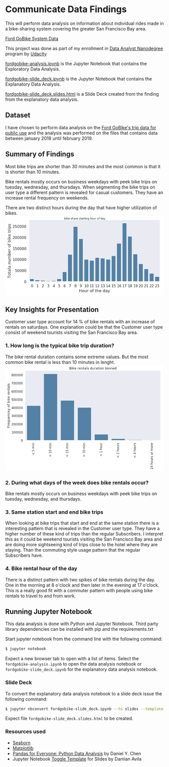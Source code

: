 # Communicate Data Findings

This will perform data analysis on information about individual rides made in a bike-sharing system covering the greater San Francisco Bay area.

[Ford GoBike System Data](https://www.google.com/url?q=https://www.fordgobike.com/system-data&sa=D&ust=1554231885608000)

This project was done as part of my enrollment in [Data Analyst Nanodegree](https://udacity.com/course/data-analyst-nanodegree--nd002) program by [Udacity](https://udacity.com/)

[fordgobike-analysis.ipynb](fordgobike-analysis.ipynb) is the Jupyter Notebook that contains the Exploratory Data Analysis.

[fordgobike-slide_deck.ipynb](fordgobike-slide_deck.ipynb) is the Jupyter Notebook that contains the Explanatory Data Analysis.

[fordgobike-slide_deck.slides.html](fordgobike-slide_deck.slides.html) is a Slide Deck created from the finding from the explanatory data analysis.

## Dataset

I have chosen to perform data analysis on the [Ford GoBike's trip data for public use](https://www.fordgobike.com/system-data) 
and the analysis was performed on the files that contains data between january  2018 until february 2019.

## Summary of Findings

Most bike trips are shorter than 30 minutes and the most common is that it is shorter than 10 minutes.

Bike rentals mostly occurs on business weekdays with peek bike trips on tuesday, wednesday, and thursdays.
When segmenting the bike trips on user type a different pattern is revealed for casual customers. They have an increase rental frequency on weekends.

There are two distinct hours during the day that have higher utilization of bikes.
![Bike rental hour of the day](images/bike_rental_hour_of_day.jpg)

## Key Insights for Presentation

Customer user type account for 14 % of bike rentals with an increase of rentals on saturdays. 
One explanation could be that the Customer user type consist of weekend tourists visiting the San Francisco Bay area.

### 1. How long is the typical bike trip duration?  

The bike rental duration contains some extreme values. But the most common bike rental is less than 10 minutes in lenght.
![Bike rentals duration binned](images/bike_rental_duration.jpg)

### 2. During what days of the week does bike rentals occur?  

Bike rentals mostly occurs on business weekdays with peek bike trips on tuesday, wednesday, and thursdays.


### 3. Same station start and end bike trips

When looking at bike trips that start and end at the same station there is a interesting pattern that is revealed in the Customer user type.
They have a higher number of these kind of trips than the regular Subscribers.
I interpret this as it could be weekend tourists visiting the San Francisco Bay area and are doing more sightseeing kind of trips close to the hotel where they are staying.
Than the commuting style usage pattern that the regular Subscribers have.

### 4. Bike rental hour of the day

There is a distinct pattern with two spikes of bike rentals during the day.
One in the morning at 8 o'clock and then later in the evening at 17 o'clock.
This is a really good fit with a commuter pattern with people using bike rentals to travel to and from work. 


## Running Jupyter Notebook

This data analysis is done with Python and Jupyter Notebook. Third party library dependencies can be installed with pip and the requirements.txt

Start jupyter notebook from the command line with the following command:

```bash
$ jupyter notebook
```

Expect a new browser tab to open with a list of items.
Select the `fordgobike-analysis.ipynb` to open the data analysis notebook or `fordgobike-slide_deck.ipynb` for the explanatory data analysis notebook.  


### Slide Deck

To convert the explanatory data analysis notebook to a slide deck issue the following command:

```bash
$ jupyter nbconvert fordgobike-slide_deck.ipynb --to slides --template output_toggle.tpl --post serve
```

Expect file `fordgobike-slide_deck.slides.html` to be created.

### Resources used

* [Seaborn](https://seaborn.pydata.org/index.html)
* [Matplotlib](https://matplotlib.org)
* [Pandas for Everyone: Python Data Analysis](http://www.informit.com/store/pandas-for-everyone-python-data-analysis-9780134546933) by Daniel Y. Chen
* Jupyter Notebook [Toggle Template](http://www.damian.oquanta.info/posts/hide-the-input-cells-from-your-ipython-slides.html) for Slides by Damian Avila
